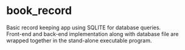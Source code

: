 # book_record

Basic record keeping app using SQLITE for database queries.                                                            
Front-end and back-end implementation along with database file are wrapped together in the stand-alone executable program.
